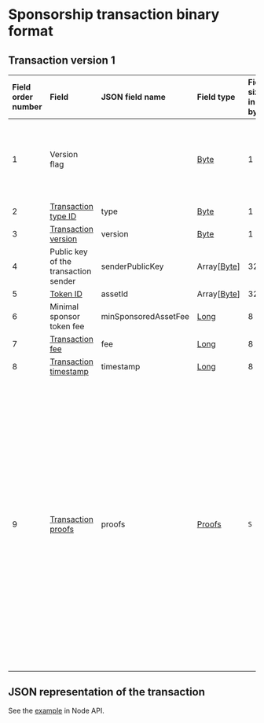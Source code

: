 # Sponsorship transaction binary format

## Transaction version 1

| Field order number | Field | JSON field name  | Field type | Field size in bytes | Comment |
| :--- | :--- | :--- | :--- | :--- | :--- |
| 1 | Version flag | | [Byte](/en/blockchain/blockchain/blockchain-data-types.md) | 1 | Indicates the [transaction version](/en/blockchain/transaction/transaction-version.md) is version 2 or higher.<br>Value must be 0 |
| 2 | [Transaction type ID](/en/blockchain/transaction-type.md) | type | [Byte](/en/blockchain/blockchain/blockchain-data-types.md) | 1 | Value must be 14 |
| 3 | [Transaction version](/en/blockchain/transaction/transaction-version.md) | version | [Byte](/en/blockchain/blockchain/blockchain-data-types.md) | 1 | Value must be 1 |
| 4 | Public key of the transaction sender  | senderPublicKey | Array[[Byte](/en/blockchain/blockchain/blockchain-data-types.md)] | 32 | |
| 5 | [Token ID](/en/blockchain/token/token-id.md) | assetId | Array[[Byte](/en/blockchain/blockchain/blockchain-data-types.md)] | 32 | |
| 6 | Minimal sponsor token fee | minSponsoredAssetFee | [Long](/en/blockchain/blockchain/blockchain-data-types.md) | 8 | |
| 7 | [Transaction fee](/en/blockchain/transaction/transaction-fee.md) | fee | [Long](/en/blockchain/blockchain/blockchain-data-types.md) | 8 | |
| 8 | [Transaction timestamp](/en/blockchain/transaction/transaction-timestamp.md) | timestamp | [Long](/en/blockchain/blockchain/blockchain-data-types.md) | 8 | |
| 9 | [Transaction proofs](/en/blockchain/transaction/transaction-proof.md) | proofs | [Proofs](/en/blockchain/transaction/transaction-proof.md) | `S` | If the array is empty, then `S` = 3. <br>If the array is not empty, then `S` = 3 + 2 × `N` + (`P`<sub>1</sub> + `P`<sub>2</sub> + ... + `P`<sub>n</sub>), where `N` is the number of proofs in the array, `P`<sub>n</sub> is the size on `N`-th proof in bytes. <br>The maximum number of proofs in the array is 8. The maximum size of each proof is 64 bytes |

## JSON representation of the transaction

See the [example](https://nodes.wavesnodes.com/transactions/info/7EL2XEGP1By427BeLcHPYeVnBzGsXen4egMAwQpWGBVR) in Node API.
